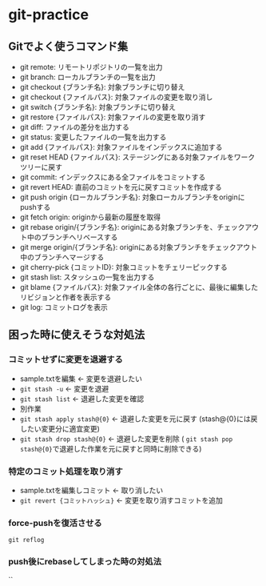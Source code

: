 # git-practice

## Gitでよく使うコマンド集

- git remote: リモートリポジトリの一覧を出力
- git branch: ローカルブランチの一覧を出力
- git checkout {ブランチ名}: 対象ブランチに切り替え
- git checkout {ファイルパス}: 対象ファイルの変更を取り消し
- git switch {ブランチ名}: 対象ブランチに切り替え
- git restore {ファイルパス}: 対象ファイルの変更を取り消す
- git diff: ファイルの差分を出力する
- git status: 変更したファイルの一覧を出力する
- git add {ファイルパス}: 対象ファイルをインデックスに追加する
- git reset HEAD {ファイルパス}: ステージングにある対象ファイルをワークツリーに戻す
- git commit: インデックスにある全ファイルをコミットする
- git revert HEAD: 直前のコミットを元に戻すコミットを作成する
- git push origin {ローカルブランチ名}: 対象ローカルブランチをoriginにpushする
- git fetch origin: originから最新の履歴を取得
- git rebase origin/{ブランチ名}: originにある対象ブランチを、チェックアウト中のブランチへリベースする
- git merge origin/{ブランチ名}: originにある対象ブランチをチェックアウト中のブランチへマージする
- git cherry-pick {コミットID}: 対象コミットをチェリーピックする
- git stash list: スタッシュの一覧を出力する
- git blame {ファイルパス}: 対象ファイル全体の各行ごとに、最後に編集したリビジョンと作者を表示する
- git log: コミットログを表示


## 困った時に使えそうな対処法

### コミットせずに変更を退避する
- sample.txtを編集 ← 変更を退避したい
- `git stash -u` ← 変更を退避
- `git stash list` ← 退避した変更を確認
- 別作業
- `git stash apply stash@{0}` ← 退避した変更を元に戻す (stash@{0}には戻したい変更分に適宜変更)
- `git stash drop stash@{0}` ← 退避した変更を削除 ( `git stash pop stash@{0}`で退避した作業を元に戻すと同時に削除できる)

### 特定のコミット処理を取り消す
- sample.txtを編集しコミット ← 取り消したい
- `git revert {コミットハッシュ}` ← 変更を取り消すコミットを追加

### force-pushを復活させる
`git reflog`

### push後にrebaseしてしまった時の対処法
``
